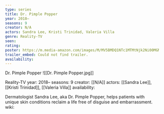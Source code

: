 ```yaml
---
type: series
title: Dr. Pimple Popper
year: 2018–
seasons: 9
creator: N/A
actors: Sandra Lee, Kristi Trinidad, Valeria Villa
genre: Reality-TV
seen:
rating: 
poster: https://m.media-amazon.com/images/M/MV5BMDQ1NTc1MTMtNjk2Ni00MGM1LTg3OTMtOTE4MDEyODg0Y2QwXkEyXkFqcGdeQXVyMTQxNzMzNDI@._V1_SX300.jpg
trailer_embed: Could not find trailer.
availability:
---
```

Dr. Pimple Popper
![[Dr. Pimple Popper.jpg]]

Reality-TV
year: 2018–
seasons: 9
creator: [[N/A]]
actors: [[Sandra Lee]], [[Kristi Trinidad]], [[Valeria Villa]]
availability:

Dermatologist Sandra Lee, aka Dr. Pimple Popper, helps patients with unique skin conditions reclaim a life free of disguise and embarrassment.
wiki: 


